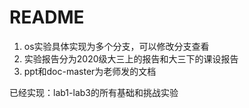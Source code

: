 # README

1. os实验具体实现为多个分支，可以修改分支查看
2. 实验报告分为2020级大三上的报告和大三下的课设报告
3. ppt和doc-master为老师发的文档

已经实现：lab1-lab3的所有基础和挑战实验
